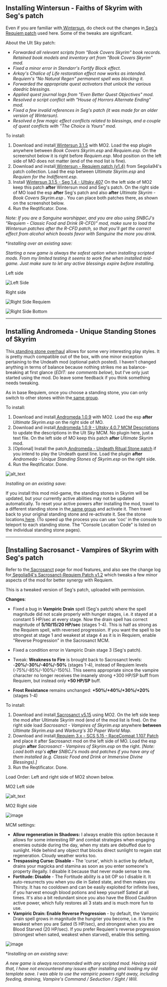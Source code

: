 
## **Installing Wintersun - Faiths of Skyrim with Seg's patch**

Even if you are familiar with[ Wintersun](https://www.nexusmods.com/skyrim/mods/95545?tab=description), do check out the changes in[ Seg's Requiem patch](https://www.nexusmods.com/skyrim/mods/95859?tab=description) used here. Some of the tweaks are significant.

About the Ult Sky patch:

* _Forwarded all relevant scripts from "Book Covers Skyrim" book records. Retained book models and inventory art from "Book Covers Skyrim" mod._
* _Fixed a minor error in Stendarr's Fortify Block effect._
* _Arkay's Chalice of Life restoration effect now works as intended. Requiem's "No Natural Regen" permanent spell was blocking it._
* _Forwarded the appropriate quest activators that unlock the various daedric blessings._
* _Applied quest journal logs from "Even Better Quest Objectives" mod._
* _Resolved a script conflict with "House of Horrors Alternate Ending" mod._
* _Fixed a few invalid references in Seg's patch (it was made for an older version of Wintersun)._
* _Resolved a few magic effect conflicts related to blessings, and a couple of quest conflicts with "The Choice is Yours" mod._

To install:

1. Download and install[ Wintersun 3.1.5](https://www.nexusmods.com/skyrim/mods/95545?tab=files) with MO2. Load the esp plugin anywhere between _Book Covers Skyrim.esp_ and _Requiem.esp._ On the screenshot below it is right before _Requiem.esp_. Mod position on the left side of MO does not matter (end of the mod list is fine).
2. Download and install[ Wintersun - Requiem patch (v1.4)](https://www.nexusmods.com/skyrim/mods/95859?tab=files) from Segolia94's patch collection. Load the esp between _Ultimate Skyrim.esp_ and _Requiem for the Indifferent.esp_.
3. Install [Wintersun 3.1.5 - Seg 1.4 - Ultsky 407](https://drive.google.com/file/d/1hP53c8KQQz4plQGNl-qlLSpMnYFRVy0d/view?usp=sharing) On the left side of MO2 keep this patch **after** Wintersun mod and Seg's patch. On the right side of MO load the esp **after** Seg's patch and also **after** _Ultimate Skyrim - Book Covers Skyrim.esp_ **_._** You can place both patches there, as shown on the screenshot below.
4. Run the Reqtificator. Done.

_Note: If you are a Sanguine worshipper, and you are also using SNBCJ's "Requiem - Classic Food and Drink (R-CFD)" mod, make sure to load the Wintersun patches after the R-CFD patch, so that you'll get the correct effect from alcohol which boosts favor with Sanguine the more you drink._

*_Installing over an existing save:_

_Starting a new game is always the safest option when installing scripted mods. From my limited testing it seems to work fine when installed mid-game. Just make sure to let any active blessings expire before installing._


Left side

![Left Side](https://cdn.discordapp.com/attachments/852619952845750302/912837141875294258/unknown.png)

Right side

![Right Side Requiem](https://cdn.discordapp.com/attachments/852619952845750302/912837731317596170/unknown.png)

![Right Side Bottom](https://cdn.discordapp.com/attachments/852619952845750302/912837845205520464/unknown.png)

----


## **Installing Andromeda - Unique Standing Stones of Skyrim**

This[ standing stone overhaul](https://www.nexusmods.com/skyrim/mods/89219?tab=description) allows for some very interesting play styles. It is pretty much compatible out of the box, with one minor exception pertaining to the Undeath mod (optional patch posted). I haven't changed anything in terms of balance because nothing strikes me as balance-breaking at first glance (_EDIT: see comments below_), but I've only just started using the mod. Do leave some feedback if you think something needs tweaking.

As in base Requiem, once you choose a standing stone, you can only switch to other stones within the[ same group](https://www.reddit.com/r/skyrimrequiem/wiki/standing_stones#wiki_standing_stones_of_requiem_.28v_3.0.29).

To install:

1. Download and install[ Andromeda 1.0.9](https://www.nexusmods.com/skyrim/mods/89219?tab=files) with MO2. Load the esp **after** _Ultimate Skyrim.esp_ on the right side of MO.
2. Download and install[ Andromeda 1.0.9 - Ultsky 4.0.7 MCM Descriptions](https://mega.nz/file/aVsl0YJa#6yaVKCFutL85qcqChc668d7udVCu8ASKO5YT9KhTBQU) to update the descriptions in the Ult Sky MCM. No plugin here, just a text file. On the left side of MO keep this patch **after** _Ultimate Skyrim_ mod.
3. [Optional] Install the patch[ Andromeda - Undeath Ritual Stone patch](https://drive.google.com/open?id=141SgIO7hjle7Y2j-YHv2-edYak74AROS) if you intend to play the Undeath quest line. Load the plugin **after** _Andromeda - Unique Standing Stones of Skyrim.esp_ on the right side.
4. Run the Reqtificator. Done.



![alt_text](https://cdn.discordapp.com/attachments/852619952845750302/912840754131517450/unknown.png "image_tooltip")


_Installing_ _on an existing save:_

If you install this mod mid-game, the standing stones in Skyrim will be updated, but your currently active abilities may not be updated automatically. To reset your active powers after installing the mod, travel to a different standing stone in the[ same group](https://www.reddit.com/r/skyrimrequiem/wiki/standing_stones#wiki_standing_stones_of_requiem_.28v_3.0.29) and activate it. Then travel back to your original standing stone and re-activate it. See the stone locations[ here](https://en.uesp.net/wiki/Skyrim:Standing_Stone). (To speed up the process you can use 'coc' in the console to teleport to each standing stone. The "Console Location Code" is listed on the individual standing stone pages).

-----

## **[Installing Sacrosanct - Vampires of Skyrim with Seg's patch**

Refer to the[ Sacrosanct](https://www.nexusmods.com/skyrim/mods/80159?tab=description) page for mod features, and also see the change log for[ Segolia94's Sacrosanct-Requiem Patch v1.2](https://www.nexusmods.com/skyrim/mods/95859?tab=description) which tweaks a few minor aspects of the mod for better synergy with Requiem.

This is a tweaked version of Seg's patch, uploaded with permission.

**Changes**:

- Fixed a bug in **Vampiric Drain** spell (Seg's patch) where the spell magnitude did not scale properly with hunger stages, i.e. it stayed at a constant 5 HP/sec at every stage. Now the drain spell has correct magnitude of **5/10/15/20 HP/sec** (stages 1-4). This is half as strong as the Requiem spell, with reversed progression. If you want the spell to be strongest at stage 1 and weakest at stage 4 as it is in Requiem, enable "Reverse Progression" in the Sacrosanct MCM.

- Fixed a condition error in Vampiric Drain stage 3 (Seg's patch).

- Tweak: **Weakness to Fire** is brought back to Sacrosanct levels: -**20%/-30%/-40%/-50%** (stages 1-4), instead of Requiem levels (-75%/-85%/-100%/-150%). This seems appropriate since the vampire character no longer receives the insanely strong +300 HP/SP buff from Requiem, but instead only **+50 HP/SP** buff.

- **Frost Resistance** remains unchanged: **+50%/+40%/+30%/+20%** (stages 1-4)

To install:


1. Download and install[ Sacrosanct v5.15](https://www.nexusmods.com/skyrim/mods/80159?tab=files) using MO2. On the left side keep the mod after Ultimate Skyrim mod (end of the mod list is fine). On the right side load _Sacrosanct - Vampires of Skyrim.esp_ anywhere **between** _Ultimate Skyrim.esp_ and _Warburg's 3D Paper World Map_.
2. Download and install[ Requiem 3.x - SCS 5.15 - RaceCompat 1.107 Patch](https://drive.google.com/file/d/1eSqCffbxL2BKPc7auVkS8bsPhcQwwLsS/view?usp=sharing) and place it after Sacrosanct mod on the left side of MO. Load the esp plugin **after** _Sacrosanct - Vampires of Skyrim.esp_ on the right. _[Note: Load both esp's_ **_after_** _SNBCJ's mods and patches if you have any of them installed (e.g. Classic Food and Drink or Immersive Divine Blessings).]_
3. Run the Reqtificator. Done.

Load Order: Left and right side of MO2 shown below.

MO2 Left side

![alt_text](https://cdn.discordapp.com/attachments/852619952845750302/912845242577879090/unknown.png "image_tooltip")


MO2 Right side

![image](https://user-images.githubusercontent.com/26418143/143144446-16e0bc5a-4ece-411a-90dc-fb47f47b41a6.png) 


MCM settings:



* **Allow regeneration in Shadows:** I always enable this option because it allows for some interesting RP and combat strategies when engaging enemies outside during the day, when my stats are debuffed due to sunlight. Hide behind any object that blocks direct sunlight to regain stat regeneration. Cloudy weather works too.
* **Trespassing Curse: Disable -** The 'curse', which is active by default, drains your magicka and stamina as soon as you enter someone's property illegally. I disable it because that never made sense to me.
* **Fortitude: Disable** - The Fortitude ability is a bit OP so I disable it. It auto-resurrects you when you die in Sated state, and then makes you Thirsty. It has no cooldown and can be easily exploited for infinite lives, if you harvest enough blood potions and keep yourself Sated at all times. It's also a bit redundant since you also have the Blood Cauldron active power, which fully restores all 3 stats and is much more fun to use.
* **Vampiric Drain: Enable Reverse Progression** - by default, the Vampiric Drain spell grows in magnitude the hungrier you become, i.e. it is the weakest when you are Sated (5 HP/sec), and strongest when you are Blood Starved (20 HP/sec). If you prefer Requiem's reverse progression (strongest when sated, weakest when starved), enable this setting.



![image](https://user-images.githubusercontent.com/26418143/143144487-6a9bd99a-4fac-41ca-b852-c0ffc177adc2.png)


*_Installing on an existing save:_

_A_ _new game_ _is always recommended with any scripted mod. Having said that, I have not encountered any issues after installing and loading my old template save. I was able to use the vampiric powers right away, including feeding, draining, Vampire's Command / Seduction / Sight / Will._

